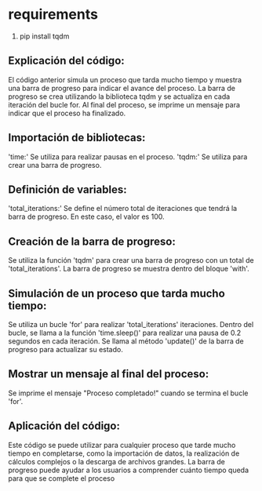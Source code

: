 # requirements

1) pip install tqdm

## Explicación del código:

El código anterior simula un proceso que tarda mucho tiempo y muestra una barra de progreso para indicar el avance del proceso. La barra de progreso se crea utilizando la biblioteca tqdm y se actualiza en cada iteración del bucle for. Al final del proceso, se imprime un mensaje para indicar que el proceso ha finalizado.

## Importación de bibliotecas:

'time:' Se utiliza para realizar pausas en el proceso.
'tqdm:' Se utiliza para crear una barra de progreso.

## Definición de variables:

'total_iterations:' Se define el número total de iteraciones que tendrá la barra de progreso. En este caso, el valor es 100.

## Creación de la barra de progreso:

Se utiliza la función 'tqdm' para crear una barra de progreso con un total de 'total_iterations'. La barra de progreso se muestra dentro del bloque 'with'.

## Simulación de un proceso que tarda mucho tiempo:

Se utiliza un bucle 'for' para realizar 'total_iterations' iteraciones.
Dentro del bucle, se llama a la función 'time.sleep()' para realizar una pausa de 0.2 segundos en cada iteración.
Se llama al método 'update()' de la barra de progreso para actualizar su estado.

## Mostrar un mensaje al final del proceso:

Se imprime el mensaje "Proceso completado!" cuando se termina el bucle 'for'.

## Aplicación del código:

Este código se puede utilizar para cualquier proceso que tarde mucho tiempo en completarse, como la importación de datos, la realización de cálculos complejos o la descarga de archivos grandes. La barra de progreso puede ayudar a los usuarios a comprender cuánto tiempo queda para que se complete el proceso
